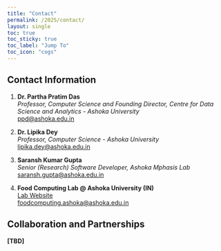```yaml
---
title: "Contact"
permalink: /2025/contact/
layout: single
toc: true
toc_sticky: true
toc_label: "Jump To"
toc_icon: "cogs"
---
```


## Contact Information

1. **Dr. Partha Pratim Das**  
   *Professor, Computer Science and Founding Director, Centre for Data Science and Analytics - Ashoka University*  
   [<i class="fas fa-envelope"></i> ppd@ashoka.edu.in](mailto:ppd@ashoka.edu.in)  

2. **Dr. Lipika Dey**  
   *Professor, Computer Science - Ashoka University*  
   [<i class="fas fa-envelope"></i> lipika.dey@ashoka.edu.in](mailto:lipika.dey@ashoka.edu.in)  

3. **Saransh Kumar Gupta**  
   *Senior (Research) Software Developer, Ashoka Mphasis Lab*  
   [<i class="fas fa-envelope"></i> saransh.gupta@ashoka.edu.in](mailto:saransh.gupta@ashoka.edu.in)  

4. **Food Computing Lab @ Ashoka University (IN)**  
   <a href="https://fkg-india.github.io/" target="_blank">
      <i class="fas fa-fw fa-link"></i> Lab Website
   </a><br>
   [<i class="fas fa-envelope"></i> foodcomputing.ashoka@ashoka.edu.in](mailto:foodcomputing.ashoka@ashoka.edu.in)

## Collaboration and Partnerships
**[TBD]**